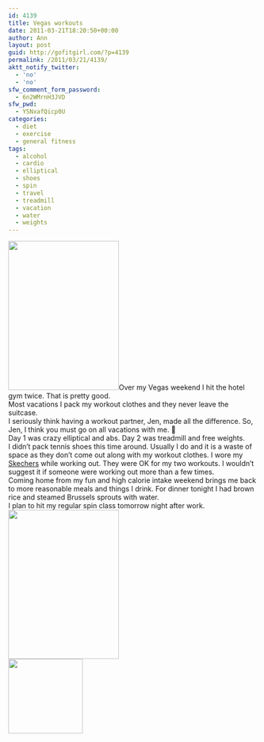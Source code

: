 ```yaml
---
id: 4139
title: Vegas workouts
date: 2011-03-21T18:20:50+00:00
author: Ann
layout: post
guid: http://gofitgirl.com/?p=4139
permalink: /2011/03/21/4139/
aktt_notify_twitter:
  - 'no'
  - 'no'
sfw_comment_form_password:
  - 6n2WMrnH3JVD
sfw_pwd:
  - YSNxafQicp0U
categories:
  - diet
  - exercise
  - general fitness
tags:
  - alcohol
  - cardio
  - elliptical
  - shoes
  - spin
  - travel
  - treadmill
  - vacation
  - water
  - weights
---
```

[<img class="alignleft size-medium wp-image-4142" title="IMG_1209" src="http://gofitgirl.com/blog/wp-content/uploads/2011/03/IMG_1209-223x300.jpg" alt="" width="223" height="300" />](http://gofitgirl.com/blog/wp-content/uploads/2011/03/IMG_1209.jpg)Over my Vegas weekend I hit the hotel gym twice. That is pretty good.  
Most vacations I pack my workout clothes and they never leave the suitcase.  
I seriously think having a workout partner, Jen, made all the difference. So, Jen, I think you must go on all vacations with me. 🙂  
Day 1 was crazy elliptical and abs. Day 2 was treadmill and free weights.  
I didn&#8217;t pack tennis shoes this time around. Usually I do and it is a waste of space as they don&#8217;t come out along with my workout clothes. I wore my [Skechers](http://www.skechers.com/style/21159/bikers-hot-ticket/bkcc) while working out. They were OK for my two workouts. I wouldn&#8217;t suggest it if someone were working out more than a few times.  
Coming home from my fun and high calorie intake weekend brings me back to more reasonable meals and things I drink. For dinner tonight I had brown rice and steamed Brussels sprouts with water.  
I plan to hit my regular spin class tomorrow night after work.[<img class="alignright size-medium wp-image-4154" title="IMG_1197" src="http://gofitgirl.com/blog/wp-content/uploads/2011/03/IMG_11971-223x300.jpg" alt="" width="223" height="300" />](http://gofitgirl.com/blog/wp-content/uploads/2011/03/IMG_11971.jpg)  
[<img class="alignleft size-thumbnail wp-image-4141" title="IMG_1210" src="http://gofitgirl.com/blog/wp-content/uploads/2011/03/IMG_1210-150x150.jpg" alt="" width="150" height="150" />](http://gofitgirl.com/blog/wp-content/uploads/2011/03/IMG_1210.jpg)